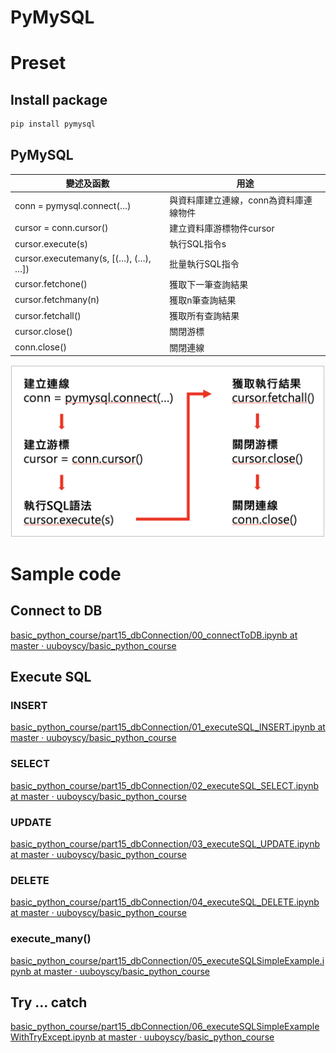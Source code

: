 # PyMySQL

# Preset

## Install package

```bash
pip install pymysql
```

## PyMySQL

| **變述及函數** | **用途** |
| --- | --- |
| conn = pymysql.connect(…) | 與資料庫建立連線，conn為資料庫連線物件 |
| cursor = conn.cursor() | 建立資料庫游標物件cursor |
| cursor.execute(s) | 執行SQL指令s |
| cursor.executemany(s, [(…), (…), …]) | 批量執行SQL指令 |
| cursor.fetchone() | 獲取下一筆查詢結果 |
| cursor.fetchmany(n) | 獲取n筆查詢結果 |
| cursor.fetchall() | 獲取所有查詢結果 |
| cursor.close() | 關閉游標 |
| conn.close() | 關閉連線 |

![Untitled](PyMySQL%20ce0f69002c224dddb964c98aa281be97/Untitled.png)

# Sample code

## Connect to DB

[basic_python_course/part15_dbConnection/00_connectToDB.ipynb at master · uuboyscy/basic_python_course](https://github.com/uuboyscy/basic_python_course/blob/master/part15_dbConnection/00_connectToDB.ipynb)

## Execute SQL

### INSERT

[basic_python_course/part15_dbConnection/01_executeSQL_INSERT.ipynb at master · uuboyscy/basic_python_course](https://github.com/uuboyscy/basic_python_course/blob/master/part15_dbConnection/01_executeSQL_INSERT.ipynb)

### SELECT

[basic_python_course/part15_dbConnection/02_executeSQL_SELECT.ipynb at master · uuboyscy/basic_python_course](https://github.com/uuboyscy/basic_python_course/blob/master/part15_dbConnection/02_executeSQL_SELECT.ipynb)

### UPDATE

[basic_python_course/part15_dbConnection/03_executeSQL_UPDATE.ipynb at master · uuboyscy/basic_python_course](https://github.com/uuboyscy/basic_python_course/blob/master/part15_dbConnection/03_executeSQL_UPDATE.ipynb)

### DELETE

[basic_python_course/part15_dbConnection/04_executeSQL_DELETE.ipynb at master · uuboyscy/basic_python_course](https://github.com/uuboyscy/basic_python_course/blob/master/part15_dbConnection/04_executeSQL_DELETE.ipynb)

### execute_many()

[basic_python_course/part15_dbConnection/05_executeSQLSimpleExample.ipynb at master · uuboyscy/basic_python_course](https://github.com/uuboyscy/basic_python_course/blob/master/part15_dbConnection/05_executeSQLSimpleExample.ipynb)

## Try … catch

[basic_python_course/part15_dbConnection/06_executeSQLSimpleExampleWithTryExcept.ipynb at master · uuboyscy/basic_python_course](https://github.com/uuboyscy/basic_python_course/blob/master/part15_dbConnection/06_executeSQLSimpleExampleWithTryExcept.ipynb)